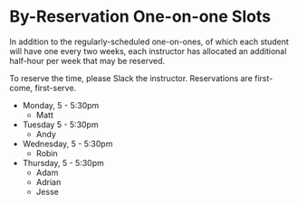 # By-Reservation One-on-one Slots

In addition to the regularly-scheduled one-on-ones, of which each student will have one every two weeks, each instructor has allocated an additional half-hour per week that may be reserved.

To reserve the time, please Slack the instructor. Reservations are first-come, first-serve.

- Monday, 5 - 5:30pm
  - Matt
- Tuesday 5 - 5:30pm
  - Andy
- Wednesday, 5 - 5:30pm
  - Robin
- Thursday, 5 - 5:30pm
  - Adam
  - Adrian
  - Jesse
